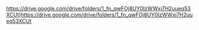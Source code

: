 https://drive.google.com/drive/folders/1_fn_qwFOj8UY0IzWWxj7H2uueq53XCUt)https://drive.google.com/drive/folders/1_fn_qwFOj8UY0IzWWxj7H2uueq53XCUt
